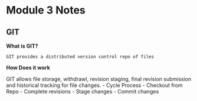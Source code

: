 # Module 3 Notes

## GIT

**What is GIT?** 

    GIT provides a distributed version control repo of files

**How Does it work**    

GIT allows file storage, withdrawl, revision staging, final revision submission and historical tracking for file changes.
    - Cycle Process
        - Checkout from Repo
        - Complete revisions
        - Stage changes
        - Commit changes 
